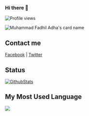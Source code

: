 ### Hi there 👋
![Profile views](https://komarev.com/ghpvc/?username=muhammaddzaky&color=brightgreen)


![Muhammad Fadhil Adha's card name](https://cardivo.vercel.app/api?name=muhammad%20dzaky%20Adha&description=Hi,%20i%27m%20a%20front%20end%20web%20developer%20and%20i%27m%2019%20y.o.%20Nice%20to%20meet%20you%20%F0%9F%91%8B&image=https://avatars.githubusercontent.com/u/59252427?v=4&backgroundColor=%23ecf0f1&l%20Adha%20%20&github=muhammaddzaky&twitter=defadels&pattern=ticTacToe&colorPattern=%23eaeaea)


## Contact me

[Facebook](https://facebook.com/rajasahmansaragih.net) | [Twitter](https://twitter.com/dj_dzaky) 

<!-- Here are some ideas to get you started: -->
<!-- 
- 🔭 I’m currently working on ...
- 🌱 I’m currently learning ...
- 👯 I’m looking to collaborate on ...
- 🤔 I’m looking for help with ...
- 💬 Ask me about ...
- 📫 How to reach me: ...
- 😄 Pronouns: ...
- ⚡ Fun fact: ... -->

## Status

[![GithubStats](https://github-readme-stats.vercel.app/api?username=muhammaddzaky&show_icons=true)](https://github.com/muhammaddzaky)

## My Most Used Language

<img src="https://github-readme-stats.vercel.app/api/top-langs/?username=muhammaddzaky&theme=vue">
